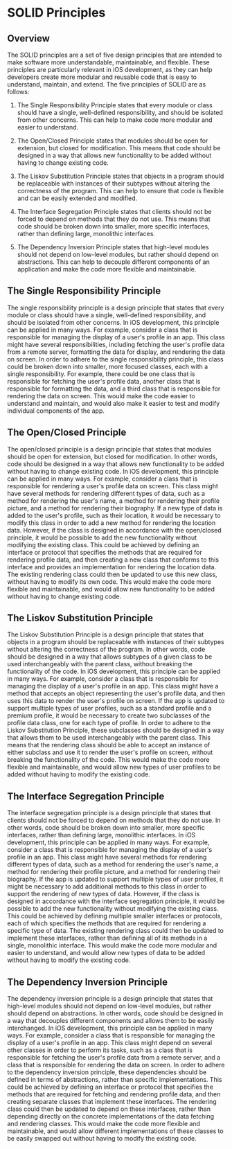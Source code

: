 # SOLID Principles

## Overview

The SOLID principles are a set of five design principles that are intended to make software more understandable, maintainable, and flexible. These principles are particularly relevant in iOS development, as they can help developers create more modular and reusable code that is easy to understand, maintain, and extend. The five principles of SOLID are as follows:

1. The Single Responsibility Principle states that every module or class should have a single, well-defined responsibility, and should be isolated from other concerns. This can help to make code more modular and easier to understand.

2. The Open/Closed Principle states that modules should be open for extension, but closed for modification. This means that code should be designed in a way that allows new functionality to be added without having to change existing code.

3. The Liskov Substitution Principle states that objects in a program should be replaceable with instances of their subtypes without altering the correctness of the program. This can help to ensure that code is flexible and can be easily extended and modified.

4. The Interface Segregation Principle states that clients should not be forced to depend on methods that they do not use. This means that code should be broken down into smaller, more specific interfaces, rather than defining large, monolithic interfaces.


5. The Dependency Inversion Principle states that high-level modules should not depend on low-level modules, but rather should depend on abstractions. This can help to decouple different components of an application and make the code more flexible and maintainable.

## The Single Responsibility Principle

The single responsibility principle is a design principle that states that every module or class should have a single, well-defined responsibility, and should be isolated from other concerns. In iOS development, this principle can be applied in many ways. For example, consider a class that is responsible for managing the display of a user's profile in an app. This class might have several responsibilities, including fetching the user's profile data from a remote server, formatting the data for display, and rendering the data on screen. In order to adhere to the single responsibility principle, this class could be broken down into smaller, more focused classes, each with a single responsibility. For example, there could be one class that is responsible for fetching the user's profile data, another class that is responsible for formatting the data, and a third class that is responsible for rendering the data on screen. This would make the code easier to understand and maintain, and would also make it easier to test and modify individual components of the app.

## The Open/Closed Principle

The open/closed principle is a design principle that states that modules should be open for extension, but closed for modification. In other words, code should be designed in a way that allows new functionality to be added without having to change existing code. In iOS development, this principle can be applied in many ways. For example, consider a class that is responsible for rendering a user's profile data on screen. This class might have several methods for rendering different types of data, such as a method for rendering the user's name, a method for rendering their profile picture, and a method for rendering their biography. If a new type of data is added to the user's profile, such as their location, it would be necessary to modify this class in order to add a new method for rendering the location data. However, if the class is designed in accordance with the open/closed principle, it would be possible to add the new functionality without modifying the existing class. This could be achieved by defining an interface or protocol that specifies the methods that are required for rendering profile data, and then creating a new class that conforms to this interface and provides an implementation for rendering the location data. The existing rendering class could then be updated to use this new class, without having to modify its own code. This would make the code more flexible and maintainable, and would allow new functionality to be added without having to change existing code.

## The Liskov Substitution Principle

The Liskov Substitution Principle is a design principle that states that objects in a program should be replaceable with instances of their subtypes without altering the correctness of the program. In other words, code should be designed in a way that allows subtypes of a given class to be used interchangeably with the parent class, without breaking the functionality of the code. In iOS development, this principle can be applied in many ways. For example, consider a class that is responsible for managing the display of a user's profile in an app. This class might have a method that accepts an object representing the user's profile data, and then uses this data to render the user's profile on screen. If the app is updated to support multiple types of user profiles, such as a standard profile and a premium profile, it would be necessary to create two subclasses of the profile data class, one for each type of profile. In order to adhere to the Liskov Substitution Principle, these subclasses should be designed in a way that allows them to be used interchangeably with the parent class. This means that the rendering class should be able to accept an instance of either subclass and use it to render the user's profile on screen, without breaking the functionality of the code. This would make the code more flexible and maintainable, and would allow new types of user profiles to be added without having to modify the existing code.

## The Interface Segregation Principle

The interface segregation principle is a design principle that states that clients should not be forced to depend on methods that they do not use. In other words, code should be broken down into smaller, more specific interfaces, rather than defining large, monolithic interfaces. In iOS development, this principle can be applied in many ways. For example, consider a class that is responsible for managing the display of a user's profile in an app. This class might have several methods for rendering different types of data, such as a method for rendering the user's name, a method for rendering their profile picture, and a method for rendering their biography. If the app is updated to support multiple types of user profiles, it might be necessary to add additional methods to this class in order to support the rendering of new types of data. However, if the class is designed in accordance with the interface segregation principle, it would be possible to add the new functionality without modifying the existing class. This could be achieved by defining multiple smaller interfaces or protocols, each of which specifies the methods that are required for rendering a specific type of data. The existing rendering class could then be updated to implement these interfaces, rather than defining all of its methods in a single, monolithic interface. This would make the code more modular and easier to understand, and would allow new types of data to be added without having to modify the existing code.

## The Dependency Inversion Principle

The dependency inversion principle is a design principle that states that high-level modules should not depend on low-level modules, but rather should depend on abstractions. In other words, code should be designed in a way that decouples different components and allows them to be easily interchanged. In iOS development, this principle can be applied in many ways. For example, consider a class that is responsible for managing the display of a user's profile in an app. This class might depend on several other classes in order to perform its tasks, such as a class that is responsible for fetching the user's profile data from a remote server, and a class that is responsible for rendering the data on screen. In order to adhere to the dependency inversion principle, these dependencies should be defined in terms of abstractions, rather than specific implementations. This could be achieved by defining an interface or protocol that specifies the methods that are required for fetching and rendering profile data, and then creating separate classes that implement these interfaces. The rendering class could then be updated to depend on these interfaces, rather than depending directly on the concrete implementations of the data fetching and rendering classes. This would make the code more flexible and maintainable, and would allow different implementations of these classes to be easily swapped out without having to modify the existing code.
